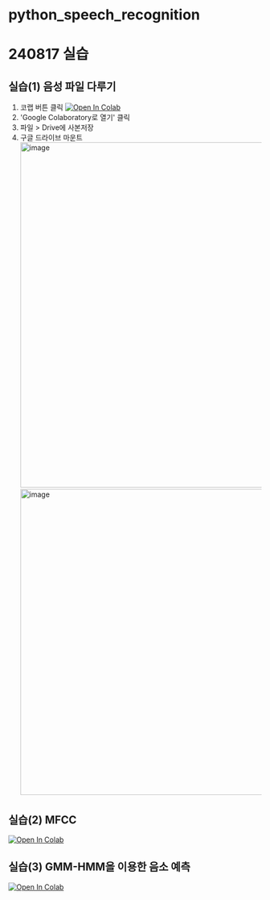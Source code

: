 # python_speech_recognition

# __240817 실습__
## __실습(1) 음성 파일 다루기__

1. 코랩 버튼 클릭 [![Open In Colab](https://colab.research.google.com/assets/colab-badge.svg)]()
2. 'Google Colaboratory로 열기' 클릭
2. 파일 > Drive에 사본저장  
3. 구글 드라이브 마운트   
   <img width="685" alt="image" src="https://github.com/user-attachments/assets/0e8617c7-cd95-40db-a898-7142225747a8">
   <img width="607" alt="image" src="https://github.com/user-attachments/assets/55a7e621-b707-49df-a3e0-5855e421f7e7">
   
## __실습(2) MFCC__ 
[![Open In Colab](https://colab.research.google.com/assets/colab-badge.svg)]()

## __실습(3) GMM-HMM을 이용한 음소 예측__
[![Open In Colab](https://colab.research.google.com/assets/colab-badge.svg)](https://drive.google.com/file/d/1ZQoAQLiQaHGqMVvgpTt3Fu3KR5gbmf4_/view?usp=sharing)
